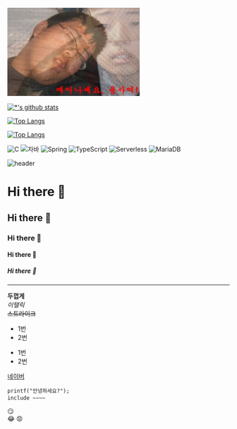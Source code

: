 <img src='image/wakeup.png' width=300 height=200> </img>

[![*'s github stats](https://github-readme-stats.vercel.app/api?username=DangtangEee)](https://github.com/DangtangEee)

[![Top Langs](https://github-readme-stats.vercel.app/api/top-langs/?username=DangtangEee)](https://github.com/DangtangEee/github-readme-stats)

[![Top Langs](https://github-readme-stats.vercel.app/api/top-langs/?username=DangtangEee&layout=compact)](https://github.com/DangtangEee/github-readme-stats)


![C](https://img.shields.io/badge/-C-123456?style=flat-square&logo=C&logoColor=black)
![자바](https://img.shields.io/badge/-자바-007396?style=flat&logo=Java&logoColor=ffffff)
![Spring](https://img.shields.io/badge/-Spring-6DB33F?style=for-the-badge&logo=Spring&logoColor=white)
![TypeScript](https://img.shields.io/badge/-TypeScript-3178C6?style=flat-square&logo=TypeScript&logoColor=white)
![Serverless](https://img.shields.io/badge/-Serverless-FD5750?style=flat-square&logo=Serverless&logoColor=magenta)
![MariaDB](https://img.shields.io/badge/-MariaDB-1F305F?style=flat-square&logo=mariadb&logoColor=white)
​



![header](https://capsule-render.vercel.app/api?type=egg&color=auto&height=300&section=header&text=깃허브%20특강&fontSize=90)


# Hi there 👋
## Hi there 👋
### Hi there 👋
#### Hi there 👋
##### Hi there 👋
---

**두껍게** <br> 
*이탤릭* <br>
~~스트라이크~~ <br>

* 1번
* 2번
- 1번
- 2번

[네이버](https://naver.com)
```
printf("안녕하세요?");
include ~~~~
```
:smirk: <br>
:joy:
:rage:
